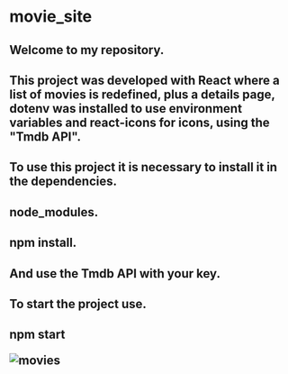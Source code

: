 # movie_site
<h2> Welcome to my repository.
<h2> This project was developed with React where a list of movies is redefined, plus a details page,
dotenv was installed to use environment variables and react-icons for icons, using the "Tmdb API".

<h2> To use this project it is necessary to install  it in the dependencies.
<h2> node_modules.
<h2> npm install.
<h2> And use the Tmdb API with your key.
<h2> To start the project use.
<h2> npm start
<br>



![movies](https://user-images.githubusercontent.com/129814574/232896788-bc9b43a9-77fc-43e1-9c3b-542099bbb1ad.gif)
